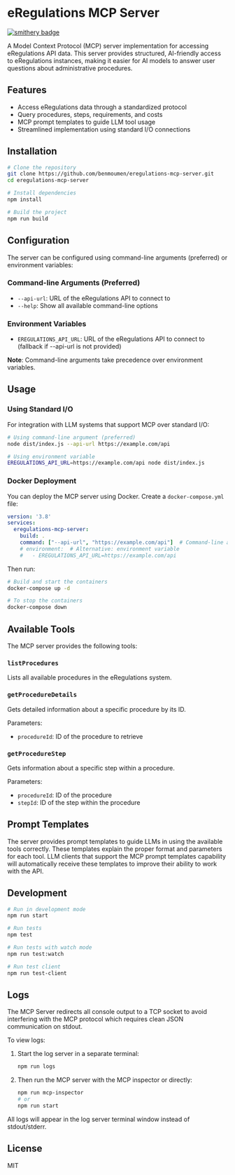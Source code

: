 # eRegulations MCP Server

[![smithery badge](https://smithery.ai/badge/@unctad-ai/eregulations-mcp-server)](https://smithery.ai/server/@unctad-ai/eregulations-mcp-server)

A Model Context Protocol (MCP) server implementation for accessing eRegulations API data. This server provides structured, AI-friendly access to eRegulations instances, making it easier for AI models to answer user questions about administrative procedures.

## Features

- Access eRegulations data through a standardized protocol
- Query procedures, steps, requirements, and costs
- MCP prompt templates to guide LLM tool usage
- Streamlined implementation using standard I/O connections

## Installation

```bash
# Clone the repository
git clone https://github.com/benmoumen/eregulations-mcp-server.git
cd eregulations-mcp-server

# Install dependencies
npm install

# Build the project
npm run build
```

## Configuration

The server can be configured using command-line arguments (preferred) or environment variables:

### Command-line Arguments (Preferred)
- `--api-url`: URL of the eRegulations API to connect to
- `--help`: Show all available command-line options

### Environment Variables
- `EREGULATIONS_API_URL`: URL of the eRegulations API to connect to (fallback if --api-url is not provided)

**Note**: Command-line arguments take precedence over environment variables.

## Usage

### Using Standard I/O

For integration with LLM systems that support MCP over standard I/O:

```bash
# Using command-line argument (preferred)
node dist/index.js --api-url https://example.com/api

# Using environment variable
EREGULATIONS_API_URL=https://example.com/api node dist/index.js
```

### Docker Deployment

You can deploy the MCP server using Docker. Create a `docker-compose.yml` file:

```yaml
version: '3.8'
services:
  eregulations-mcp-server:
    build: .
    command: ["--api-url", "https://example.com/api"]  # Command-line args (preferred)
    # environment:  # Alternative: environment variable
    #   - EREGULATIONS_API_URL=https://example.com/api
```

Then run:

```bash
# Build and start the containers
docker-compose up -d

# To stop the containers
docker-compose down
```

## Available Tools

The MCP server provides the following tools:

### `listProcedures`

Lists all available procedures in the eRegulations system.

### `getProcedureDetails`

Gets detailed information about a specific procedure by its ID.

Parameters:
- `procedureId`: ID of the procedure to retrieve

### `getProcedureStep`

Gets information about a specific step within a procedure.

Parameters:
- `procedureId`: ID of the procedure
- `stepId`: ID of the step within the procedure

## Prompt Templates

The server provides prompt templates to guide LLMs in using the available tools correctly. These templates explain the proper format and parameters for each tool. LLM clients that support the MCP prompt templates capability will automatically receive these templates to improve their ability to work with the API.

## Development

```bash
# Run in development mode
npm run start

# Run tests
npm test

# Run tests with watch mode
npm run test:watch

# Run test client
npm run test-client
```

## Logs

The MCP Server redirects all console output to a TCP socket to avoid interfering with the MCP protocol which requires clean JSON communication on stdout.

To view logs:

1. Start the log server in a separate terminal:
   ```bash
   npm run logs
   ```

2. Then run the MCP server with the MCP inspector or directly:
   ```bash
   npm run mcp-inspector
   # or
   npm run start
   ```

All logs will appear in the log server terminal window instead of stdout/stderr.

## License

MIT